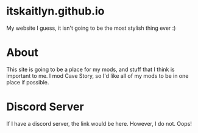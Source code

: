 # itskaitlyn.github.io
My website I guess, it isn't going to be the most stylish thing ever :)

# About
This site is going to be a place for my mods, and stuff that I think is important to me. I mod Cave Story, so I'd like all of my mods to be in one place if possible.

# Discord Server
If I have a discord server, the link would be here.
However, I do not. Oops!
